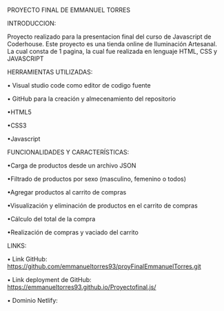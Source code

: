 PROYECTO FINAL DE EMMANUEL TORRES

INTRODUCCION:

Proyecto realizado para la presentacion final del curso de Javascript de Coderhouse.
Este proyecto es una tienda online de Iluminación Artesanal.
La cual consta de 1 pagina, la cual fue realizada en lenguaje HTML, CSS y JAVASCRIPT


HERRAMIENTAS UTILIZADAS:

• Visual studio code como editor de codigo fuente

• GitHub para la creación y almecenamiento del repositorio

•HTML5

•CSS3

•Javascript


FUNCIONALIDADES Y CARACTERÍSTICAS:

•Carga de productos desde un archivo JSON

•Filtrado de productos por sexo (masculino, femenino o todos)

•Agregar productos al carrito de compras

•Visualización y eliminación de productos en el carrito de compras

•Cálculo del total de la compra

•Realización de compras y vaciado del carrito

LINKS:

• Link GitHub: https://github.com/emmanueltorres93/proyFinalEmmanuelTorres.git

• Link deployment de GitHub: https://emmanueltorres93.github.io/Proyectofinal.js/

• Dominio Netlify: 
